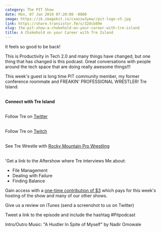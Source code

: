 ```yaml
---
category: The PIT Show
date: Mon, 07 Jan 2019 07:20:00 -0800
image: https://ik.imagekit.io/cxazzw3yew//pit-logo-v5.jpg
link: https://share.transistor.fm/s/32dcb89e
slug: the-pit-show-a-chokehold-on-your-career-with-tre-island
title: A Chokehold on your Career with Tre Island
---
```


<p>It feels so good to be back!</p><p>This is Productivity in Tech 2.0 and many things have changed, but one thing that has changed is this podcast. Great conversations with people around the tech space that are doing really awesome things!!!</p><p>This week's guest is long time PIT community member, my former conference roommate and FREAKIN' PROFESSIONAL WRESTLER! Tre Island.</p><p><strong><br />Connect with Tre Island<br /></strong><br /></p><p>Follow Tre on <a href="https://twitter.com/wrestlewithtech">Twitter<br /></a><br /></p><p>Follow Tre on <a href="https://twitch.tv/wrestlingwithtech">Twitch<br /></a><br /></p><p>See Tre Wrestle with <a href="https://www.rmpwrestling.com/watch.html">Rocky Mountain Pro Wrestling<br /></a><br /></p><p>'Get a link to the Aftershow where Tre interviews Me about:</p><ul>
<li>File Management</li>
<li>Dealing with Failure</li>
<li>Finding Balance</li>
</ul><p>Gain access with a <a href="https://ko-fi.com/jayandjaymedia">one-time contribution of $3</a> which pays for this week's hosting of the show and many of our other shows.</p><p>Give us a review on iTunes (send a screenshot to us on Twitter)</p><p>Tweet a link to the episode and include the hashtag #Pitpodcast</p><p>Intro/Outro Music: "A Hustler In Spite of Myself" by Nadir Omowale</p>